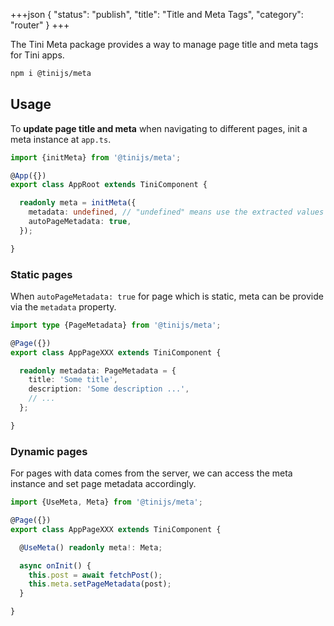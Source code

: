 +++json
{
  "status": "publish",
  "title": "Title and Meta Tags",
  "category": "router"
}
+++

The Tini Meta package provides a way to manage page title and meta tags for Tini apps.

```bash
npm i @tinijs/meta
```

## Usage

To **update page title and meta** when navigating to different pages, init a meta instance at `app.ts`.

```ts
import {initMeta} from '@tinijs/meta';

@App({})
export class AppRoot extends TiniComponent {

  readonly meta = initMeta({
    metadata: undefined, // "undefined" means use the extracted values from index.html
    autoPageMetadata: true,
  });

}
```

### Static pages

When `autoPageMetadata: true` for page which is static, meta can be provide via the `metadata` property.

```ts
import type {PageMetadata} from '@tinijs/meta';

@Page({})
export class AppPageXXX extends TiniComponent {

  readonly metadata: PageMetadata = {
    title: 'Some title',
    description: 'Some description ...',
    // ...
  };

}
```

### Dynamic pages

For pages with data comes from the server, we can access the meta instance and set page metadata accordingly.

```ts
import {UseMeta, Meta} from '@tinijs/meta';

@Page({})
export class AppPageXXX extends TiniComponent {

  @UseMeta() readonly meta!: Meta;

  async onInit() {
    this.post = await fetchPost();
    this.meta.setPageMetadata(post);
  }

}
```
